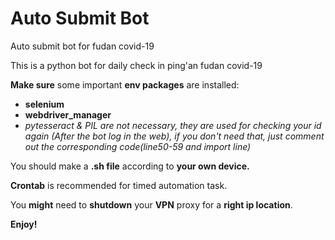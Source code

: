 # Auto Submit Bot
Auto submit bot for fudan covid-19

This is a python bot for daily check in ping'an fudan covid-19

**Make sure** some important **env packages** are installed:

- **selenium**
- **webdriver_manager**
- *pytesseract & PIL are not necessary, they are used for checking your id again (After the bot log in the web), if you don't need that, just comment out the corresponding code(line50-59 and import line)*

You should make a **.sh file** according to **your own device.**

**Crontab** is recommended for timed automation task.

You **might** need to **shutdown** your **VPN** proxy for a **right ip location**. 

**Enjoy!**

